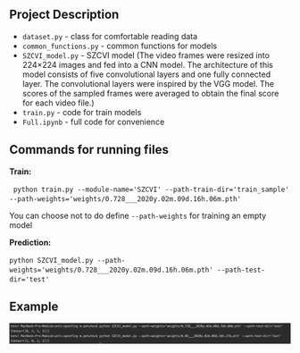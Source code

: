 ## Project Description

- `dataset.py` - class for comfortable reading data
- `common_functions.py` - common functions for models
- `SZCVI_model.py` - SZCVI model (The video frames were resized into 224×224 images and fed into a CNN model. 
The architecture of this model consists of five convolutional layers and one fully connected layer. 
The convolutional layers were inspired by the VGG model. The scores of the sampled frames were averaged to obtain 
the final score for each video file.)
- `train.py` - code for train models
- `Full.ipynb` - full code for convenience

## Commands for running files
**Train:** 

` python train.py --module-name='SZCVI' --path-train-dir='train_sample' --path-weights='weights/0.728___2020y.02m.09d.16h.06m.pth'`

You can choose not to do define `--path-weights` for training an empty model

**Prediction:** 

`python SZCVI_model.py --path-weights='weights/0.728___2020y.02m.09d.16h.06m.pth' --path-test-dir='test'`

## Example

![Example](example.png)